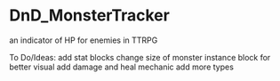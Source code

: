 # DnD_MonsterTracker
an indicator of HP for enemies in TTRPG

To Do/Ideas:
add stat blocks
change size of monster instance block for better visual
add damage and heal mechanic
add more types
